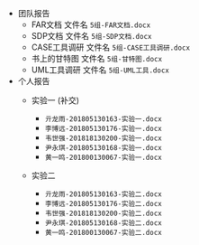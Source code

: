 - 团队报告
  - FAR文档 文件名 `5组-FAR文档.docx`
  - SDP文档 文件名 `5组-SDP文档.docx`
  - CASE工具调研 文件名 `5组-CASE工具调研.docx`
  - 书上的甘特图 文件名 `5组-甘特图.docx`
  - UML工具调研 文件名 `5组-UML工具.docx`
- 个人报告
  - 实验一 (补交)
    - `亓龙雨-201805130163-实验一.docx`
    - `李博远-201805130176-实验一.docx`
    - `韦世强-201818130200-实验一.docx`
    - `尹永琪-201805130168-实验一.docx`
    - `黄一鸣-201800130067-实验一.docx`
    
  - 实验二
    - `亓龙雨-201805130163-实验二.docx`
    - `李博远-201805130176-实验二.docx`
    - `韦世强-201818130200-实验二.docx`
    - `尹永琪-201805130168-实验二.docx`
    - `黄一鸣-201800130067-实验二.docx`


